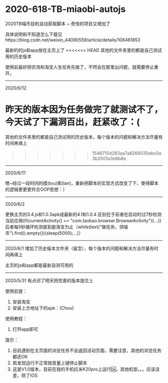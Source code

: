 # 2020-618-TB-miaobi-autojs
2020TB喵币挂机自动获取脚本 ~ 奇怪的项目又增加了

具体说明和不知道怎么下载见https://blog.csdn.net/weixin_44090559/article/details/106461853

最新的的js和app放在主页上了
<<<<<<< HEAD
其他的文件夹里的都是自己测试用的历史版本

使用前最好把农场和淘宝人生任务先做了，不然会在那里出问题，就需要停止重开。

---

2020/6/12

昨天的版本因为任务做完了就测试不了，今天试了下漏洞百出，赶紧改了：(
=======
其他的文件夹里的都是自己测试用的历史版本，每个版本的问题和解决方法尽量有时间再填上
>>>>>>> 1546715d283aa7a8266035ebc0e3b2001a3e6b8e

---

2020/6/11

嗯~经过一段时间的摸(tou)索(lan)，重新把脚本的实现方式改变了下，使得脚本的逻辑更更更符合OOP思想：）

---
2020/6/2

更换主页的3.4.js和1.0.3apk成最新的4.1和1.0.4
区别在于前者在启动时过7秒检测当前应用(if(currentActivity() == "com.taobao.browser.BrowserActivity"){...})
后者每5秒循环检测直到是淘宝为止（while(text("做任务，领喵币").find().empty()){sleep(5000);...}）

---
2020/6/1
增加了历史版本文件夹（留念），每个版本的问题和解决方法尽量有时间再填上

主页的js和app都是最新自测可用的

---
2020/5/31 有点迟了明天把完善的版本提交上

使用前提：
1. 安装淘宝
2. 安装上方地址下的apk：(Chou)

使用教程：
 1. 打开app即可

提示：
 1. 目前遇到在主页面的浏览任务不会返回活动页面，需要注意，其他的浏览任务都还OK
 2. 若发现运行不正常按音量上键停止脚本
 3. 这是V1.0版本，目前在我的手机红米K20pro上运行🆗，其他机型。。。应该没差，除了IOS
